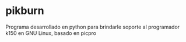 # pikburn
Programa desarrollado en python para brindarle soporte al programador k150 en GNU Linux, basado en picpro
